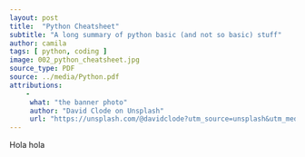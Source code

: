 ```yaml
---
layout: post
title:  "Python Cheatsheet"
subtitle: "A long summary of python basic (and not so basic) stuff"
author: camila
tags: [ python, coding ]
image: 002_python_cheatsheet.jpg
source_type: PDF
source: ../media/Python.pdf
attributions:
    - 
     what: "the banner photo"
     author: "David Clode on Unsplash"
     url: "https://unsplash.com/@davidclode?utm_source=unsplash&utm_medium=referral&utm_content=creditCopyText"
---
```


Hola hola